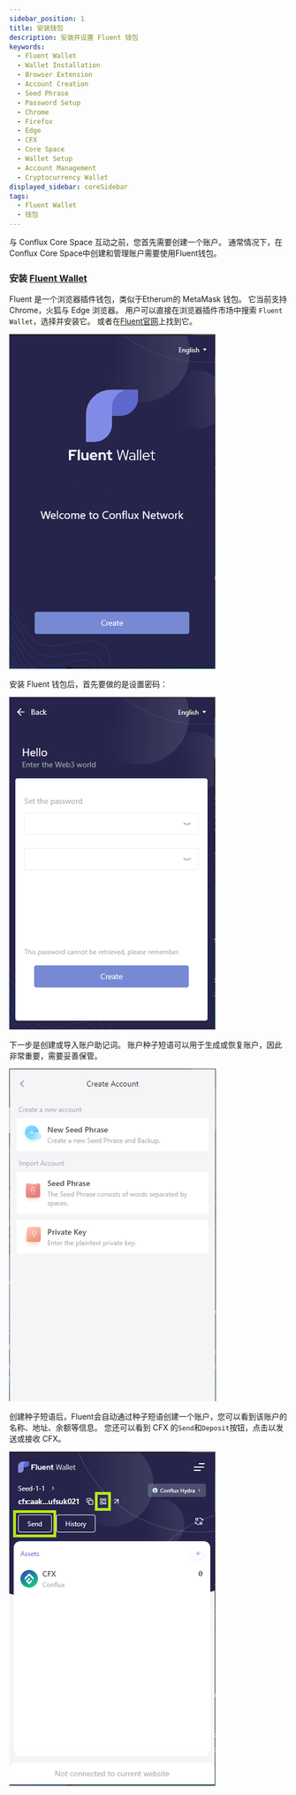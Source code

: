 ```yaml
---
sidebar_position: 1
title: 安装钱包
description: 安装并设置 Fluent 钱包
keywords:
  - Fluent Wallet
  - Wallet Installation
  - Browser Extension
  - Account Creation
  - Seed Phrase
  - Password Setup
  - Chrome
  - Firefox
  - Edge
  - CFX
  - Core Space
  - Wallet Setup
  - Account Management
  - Cryptocurrency Wallet
displayed_sidebar: coreSidebar
tags:
  - Fluent Wallet
  - 钱包
---
```


与 Conflux Core Space 互动之前，您首先需要创建一个账户。 通常情况下，在Conflux Core Space中创建和管理账户需要使用Fluent钱包。

### 安装 [Fluent Wallet](https://fluentwallet.com/)

Fluent 是一个浏览器插件钱包，类似于Etherum的 MetaMask 钱包。 它当前支持 Chrome，火狐与 Edge 浏览器。 用户可以直接在浏览器插件市场中搜索 `Fluent Wallet`，选择并安装它。 或者在[Fluent官网](https://fluentwallet.com/)上找到它。

![Fluent](./img/Fluent-Create-1)

安装 Fluent 钱包后，首先要做的是设置密码：

![Fluent](./img/SetPassword-2)

下一步是创建或导入账户助记词。 账户种子短语可以用于生成或恢复账户，因此非常重要，需要妥善保管。

![CreateImportAccount.png](./img/CreateImportAccount-1)

创建种子短语后，Fluent会自动通过种子短语创建一个账户，您可以看到该账户的名称、地址、余额等信息。 您还可以看到 CFX 的`Send`和`Deposit`按钮，点击以发送或接收 CFX。

![NewAccount.png](./img/NewAccount)


